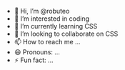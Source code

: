 - 👋 Hi, I’m @robuteo
- 👀 I’m interested in coding
- 🌱 I’m currently learning CSS
- 💞️ I’m looking to collaborate on CSS
- 📫 How to reach me ...
- 😄 Pronouns: ...
- ⚡ Fun fact: ...

<!---
robuteo/robuteo is a ✨ special ✨ repository because its `README.md` (this file) appears on your GitHub profile.
You can click the Preview link to take a look at your changes.
--->
